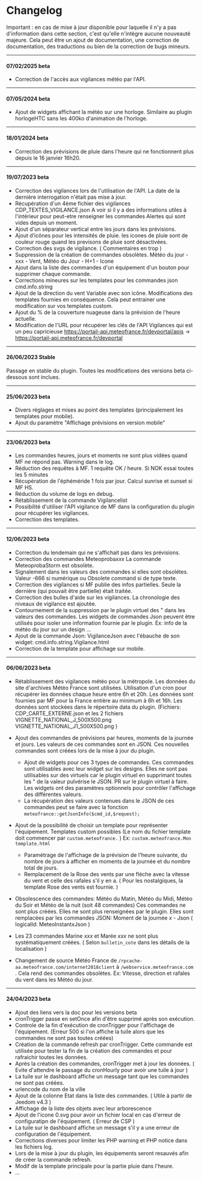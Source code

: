 # Changelog

Important : en cas de mise à jour disponible pour laquelle il n'y a pas d'information dans cette section, c'est qu'elle n'intègre aucune nouveauté majeure. Cela peut être un ajout de documentation, une correction de documentation, des traductions ou bien de la correction de bugs mineurs.
***
#### 07/02/2025 beta
- Correction de l'accès aux vigilances météo par l'API.

***
#### 07/05/2024 beta
- Ajout de widgets affichant la météo sur une horloge. Similaire au plugin horlogeHTC sans les 400ko d'animation de l'horloge.

***
#### 18/01/2024 beta
- Correction des prévisions de pluie dans l'heure qui ne fonctionnent plus depuis le 16 janvier 16h20. 

***
#### 19/07/2023 beta
- Correction des vigilances lors de l'utilisation de l'API. La date de la dernière interrogation n'était pas mise à jour.
- Récupération d'un 4ème fichier des vigilances CDP_TEXTES_VIGILANCE.json A voir si il y a des informations utiles à l'intérieur pour peut-etre renseigner les commandes Alertes qui sont vides depuis un moment.
- Ajout d'un séparateur vertical entre les jours dans les prévisions.
- Ajout d’icônes pour les intensités de pluie. les icones de pluie sont de couleur rouge quand les previsons de pluie sont désactivées.
- Correction des svgs de vigilance. ( Commentaires en trop )
- Suppression de la création de commandes obsolètes. Météo du jour - xxx - Vent,   Météo du Jour - H+1 - Icone
- Ajout dans la liste des commandes d'un équipement d'un bouton pour supprimer chaque commande.
- Corrections mineures sur les templates pour les commandes json  cmd.info.string
- Ajout de la direction du vent Variable avec son icône. Modifications des templates fournies en conséquence. Cela peut entrainer une modification sur vos templates custom.
- Ajout du % de la couverture nuageuse dans la prévision de l'heure actuelle.
- Modification de l'URL pour récupérer les clés de l'API Vigilances qui est un peu capricieuse https://portail-api.meteofrance.fr/devportal/apis -> https://portail-api.meteofrance.fr/devportal

***
#### 26/06/2023 Stable
Passage en stable du plugin. Toutes les modifications des versions beta ci-dessous sont inclues.

***
#### 25/06/2023 beta
- Divers réglages et mises au point des templates (principalement les templates pour mobile).
- Ajout du paramètre "Affichage prévisions en version mobile"

***
#### 23/06/2023 beta
- Les commandes heures, jours et moments ne sont plus vidées quand MF ne répond pas. Warning dans le log.
- Réduction des requêtes à MF. 1 requête OK / heure. Si NOK essai toutes les 5 minutes
- Récupération de l'éphéméride 1 fois par jour. Calcul sunrise et sunset si MF HS.
- Réduction du volume de logs en debug.
- Rétablissement de la commande Vigilancelist
- Possibilité d'utiliser l'API vigilance de MF dans la configuration du plugin pour récupérer les vigilances.
- Correction des templates.
  
***
#### 12/06/2023 beta
- Correction du lendemain qui ne s'affichait pas dans les prévisions.
- Correction des commandes Meteoproba*xxx* La commande MeteoprobaStorm est obsolète.
- Signalement dans les valeurs des commandes si elles sont obsolétes. Valeur -666 si numérique ou Obsolete command si de type texte.
- Correction des vigilances si MF publie des infos partielles. Seule la dernière (qui pouvait être partielle) était traitée.
- Correction des bulles d'aide sur les vigilances. La chronologie des niveaux de vigilance est ajoutée.
- Contournement de la suppression par le plugin virtuel des " dans les valeurs des commandes. Les widgets de commandes Json peuvent être utilisés pour isoler une information fournie par le plugin. Ex: info de la météo du jour sur un design ...
- Ajout de la commande Json: VigilanceJson avec l'ébauche de son widget: cmd.info.string.Vigilance.html
- Correction de la template pour affichage sur mobile.

***
#### 06/06/2023 beta
- Rétablissement des vigilances météo pour la métropole. Les données du site d'archives Météo France sont utilisées. Utilisation d'un cron pour récupérer les données chaque heure entre 6h et 20h. Les données sont fournies par MF pour la France entière au minimum à 6h et 16h. Les données sont stockées dans le répertoire data du plugin. (Fichiers: CDP_CARTE_EXTERNE.json et les 2 fichiers VIGNETTE_NATIONAL_J_500X500.png VIGNETTE_NATIONAL_J1_500X500.png )
- Ajout des commandes de prévisions par heures, moments de la journée et jours. Les valeurs de ces commandes sont en JSON. Ces nouvelles commandes sont créées lors de la mise à jour du plugin. 
  - Ajout de widgets pour ces 3 types de commandes. Ces commandes sont utilisables avec leur widget sur les designs. Elles ne sont pas utilisables sur des virtuels car le plugin virtuel en supprimant toutes les " de la valeur pulvérise le JSON. PR sur le plugin virtuel à faire. Les widgets ont des paramètres optionnels pour contrôler l'affichage des différentes valeurs.
  - La récupération des valeurs contenues dans le JSON de ces commandes peut se faire avec la fonction `meteofrance::getJsonInfo($cmd_id,$request);`
- Ajout de la possibilité de choisir un template pour représenter l'équipement. Templates custom possibles (Le nom du fichier template doit commencer par `custom.meteofrance.` ) Ex: `custom.meteofrance.Mon template.html`
  - Paramétrage de l'affichage de la prévision de l'heure suivante, du nombre de jours à afficher en moments de la journée et du nombre total de jours.
  - Remplacement de la Rose des vents par une fléche avec la vitesse du vent et celle des rafales s'il y en a. ( Pour les nostalgiques, la template Rose des vents est fournie. )

- Obsolescence des commandes: Météo du Matin, Météo du Midi, Météo du Soir et Météo de la nuit (soit 48 commandes) Ces commandes ne sont plus créées. Elles ne sont plus renseignées par le plugin. Elles sont remplacées par les commandes JSON: Moment de la journée *x* - Json ( logicalId: MeteoInstant*x*Json )
- Les 23 commandes Marine *xxx* et Marée *xxx* ne sont plus systématiquement créées. ( Selon `bulletin_cote` dans les détails de la localisation ) 
- Changement de source Météo France de `/rpcache-aa.meteofrance.com/internet2018client` à `/webservice.meteofrance.com` . Cela rend des commandes obsolètes. Ex: Vitesse, direction et rafales du vent dans les Météo du jour.


***

#### 24/04/2023 beta
- Ajout des liens vers la doc pour les versions beta
- cronTrigger passe en setOnce afin d'être supprimé après son exécution.
- Controle de la fin d'exécution de cronTrigger pour l'affichage de l'équipement. (Erreur 500 si l'on affiche la tuile alors que les commandes ne sont pas toutes créées)
- Création de la commande refresh par cronTrigger. Cette commande est utilisée pour tester la fin de la création des commandes et pour rafraichir toutes les données.
- Après la création des commandes, cronTrigger met à jour les données. ( Evite d'attendre le passage du cronHourly pour avoir une tuile à jour )
- La tuile sur le dashboard affiche un message tant que les commandes ne sont pas créées.
- urlencode du nom de la ville
- Ajout de la colonne Etat dans la liste des commandes. ( Utile à partir de Jeedom v4.3 )
- Affichage de la liste des objets avec leur arborescence
- Ajout de l'icone 0.svg pour avoir un fichier local en cas d'erreur de configuratipn de l'équipement. ( Erreur de CSP )
- La tuile sur le dashboard affiche un message s'il y a une erreur de configuration de l'équipement.
- Corrections diverses pour limiter les PHP warning et PHP notice dans les fichiers log.
- Lors de la mise à jour du plugin, les équipements seront resauvés afin de créer la commande refresh.
- Modif de la template principale pour la partie pluie dans l'heure.
- ...
